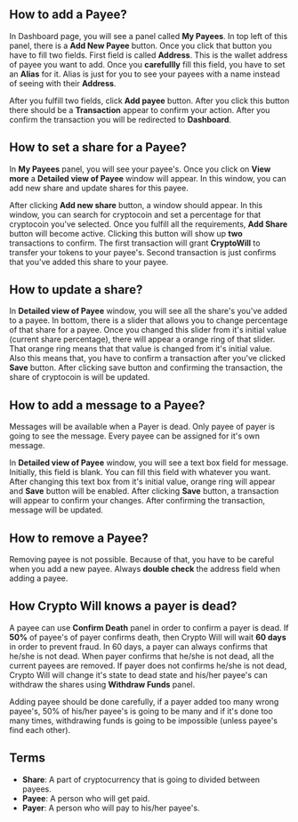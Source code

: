 
## How to add a Payee?
In Dashboard page, you will see a panel called **My Payees**.  In top left of this panel, there is a **Add New Payee** button. Once you click that button you have to fill two fields. First field is called **Address**. This is the wallet address of payee you want to add. Once you **carefullly** fill this field, you have to set an **Alias** for it. Alias is just for you to see your payees with a name instead of seeing with their **Address**.

After you fulfill two fields, click **Add payee** button. After you click this button there should be a **Transaction** appear  to confirm your action. After you confirm the transaction you will be redirected to **Dashboard**.

## How to set a share for a Payee?
In **My Payees** panel, you will see your payee's. Once you click on **View more** a **Detailed view of Payee** window will appear. In this window, you can add new share and update shares for this payee.

After clicking **Add new share** button, a window should appear. In this window, you can search for cryptocoin and set a percentage for that cryptocoin you've selected. Once you fulfill all the requirements, **Add Share** button will become active. Clicking this button will show up **two** transactions to confirm. The first transaction will grant **CryptoWill** to transfer your tokens to your payee's. Second transaction is just confirms that you've added this share to your payee.

## How to update a share?
In **Detailed view of Payee** window, you will see all the share's you've added to a payee. In bottom, there is a slider that allows you to change percentage of that share for a payee. Once you changed this slider from it's initial value (current share percentage), there will appear a orange ring of that slider. That orange ring means that that value is changed from it's initial value. Also this means that, you have to confirm a transaction after you've clicked **Save** button. After clicking save button and confirming the transaction, the share of cryptocoin is will be updated.

## How to add a message to a Payee?
Messages will be available when a Payer is dead. Only payee of payer is going to see the message. Every payee can be assigned for it's own message.

In **Detailed view of Payee** window, you will see a text box field for message. Initially, this field is blank. You can fill this field with whatever you want. After changing this text box from it's initial value, orange ring will appear and **Save** button will be enabled. After clicking **Save** button, a transaction will appear to confirm your changes. After confirming the transaction, message will be updated.

## How to remove a Payee?
Removing payee is not possible. Because of that, you have to be careful when you add a new payee. Always **double check** the address field when adding a payee.

## How Crypto Will knows a payer is dead?
A payee can use **Confirm Death** panel in order to confirm a payer is dead. If **50%** of payee's of payer confirms death, then Crypto Will will wait **60 days** in order to prevent fraud. In 60 days, a payer can always confirms that he/she is not dead. When payer confirms that he/she is not dead, all the current payees are removed. If payer does not confirms he/she is not dead, Crypto Will will change it's state to dead state and his/her payee's can withdraw the shares using **Withdraw Funds** panel.

Adding payee should be done carefully, if a payer added too many wrong payee's, 50% of his/her payee's is going to be many and if it's done too many times, withdrawing funds is going to be impossible (unless payee's find each other).

## Terms
- **Share**: A part of cryptocurrency that is going to divided between payees.
- **Payee**: A person who will get paid.
- **Payer**: A person who will pay to his/her payee's.